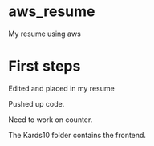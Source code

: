 # aws_resume
My resume using aws

# First steps

Edited and placed in my resume

Pushed up code.

Need to work on counter.

The Kards10 folder contains the frontend.
